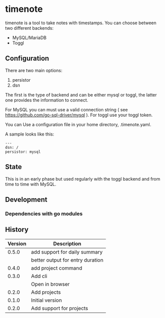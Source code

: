 # timenote

timenote is a tool to take notes with timestamps. You can choose between two different backends:

* MySQL/MariaDB
* Toggl

## Configuration

There are two main options:

1. persistor
2. dsn

The first is the type of backend and can be either mysql or toggl, the latter one provides the information to connect.

For MySQL you can must use a valid connection string ( see https://github.com/go-sql-driver/mysql ). For toggl use your toggl token.

You can Use a configuration file in your home directory, .timenote.yaml.

A sample looks like this:

    ---
    dsn: /
    persistor: mysql

## State

This is in an early phase but used regularly with the toggl backend and from time to time with MySQL.

## Development

### Dependencies with go modules

## History

|Version|Description|
|---|---|
|0.5.0|add support for daily summary|
||better output for entry duration|
|0.4.0|add project command|
|0.3.0|Add cli|
||Open in browser|
|0.2.0|Add projects|
|0.1.0|Initial version|
|0.2.0|Add support for projects|
